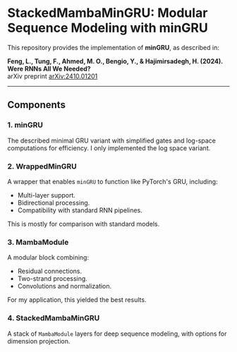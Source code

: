 # StackedMambaMinGRU: Modular Sequence Modeling with minGRU

This repository provides the implementation of **minGRU**, as described in:

**Feng, L., Tung, F., Ahmed, M. O., Bengio, Y., & Hajimirsadegh, H. (2024). Were RNNs All We Needed?**  
arXiv preprint [arXiv:2410.01201](https://arxiv.org/abs/2410.01201)

---

## Components

### 1. **minGRU**
The described minimal GRU variant with simplified gates and log-space computations for efficiency.
I only implemented the log space variant.

### 2. **WrappedMinGRU**
A wrapper that enables `minGRU` to function like PyTorch's GRU, including:
- Multi-layer support.
- Bidirectional processing.
- Compatibility with standard RNN pipelines.
  
This is mostly for comparison with standard models.

### 3. **MambaModule**
A modular block combining:
- Residual connections.
- Two-strand processing.
- Convolutions and normalization.
  
For my application, this yielded the best results.

### 4. **StackedMambaMinGRU**
A stack of `MambaModule` layers for deep sequence modeling, with options for dimension projection.


